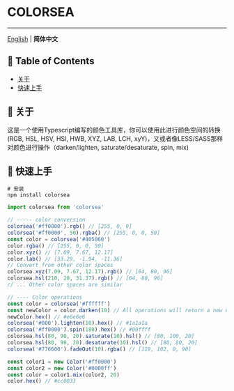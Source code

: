
# COLORSEA

---

[English](./README.md) | **简体中文**

## 📝 Table of Contents

- [关于](#about)
- [快速上手](#quick_started)

## 🧐 关于 <a name = "about"></a>

这是一个使用Typescript编写的颜色工具库，你可以使用此进行颜色空间的转换(RGB, HSL, HSV, HSI, HWB, XYZ, LAB, LCH, xyY)，又或者像LESS/SASS那样对颜色进行操作（darken/lighten, saturate/desaturate, spin, mix)

## 🏁 快速上手 <a name = "quick_started"></a>

```shell
# 安装
npm install colorsea 
```

```typescript
import colorsea from 'colorsea'

// ----- color conversion
colorsea('#ff0000').rgb() // [255, 0, 0]
colorsea('#ff0000', 50).rgba() // [255, 0, 0, 50]
const color = colorsea('#405060')
color.rgba() // [255, 0, 0, 50]
color.xyz() // [7.09, 7.67, 12.17]
color.lab() // [33.29, -1.94, -11.36] 
// Convert from other color spaces
colorsea.xyz(7.09, 7.67, 12.17).rgb() // [64, 80, 96]
colorsea.hsl(210, 20, 31.37).rgb() // [64, 80, 96]
// ... Other color spaces are similar

// ---- Color operations
const color = colorsea('#ffffff')
const newColor = color.darken(10) // All operations will return a new Color instance object
newColor.hex() // #e6e6e6
colorsea('#000').lighten(10).hex() // #1a1a1a
colorsea('#ff0000').spin(180).hex() // #00ffff
colorsea.hsl(80, 90, 20).saturate(10).hsl() // [80, 100, 20]
colorsea.hsl(80, 90, 20).desaturate(10).hsl() // [80, 80, 20]
colorsea('#776600').fadeOut(10).rgba() // [119, 102, 0, 90]

const color1 = new Color('#ff0000')
const color2 = new Color('#0000ff')
const color = color1.mix(color2, 20)
color.hex() // #cc0033

```
